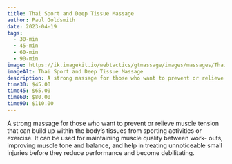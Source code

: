 ```yaml
---
title: Thai Sport and Deep Tissue Massage
author: Paul Goldsmith
date: 2023-04-19
tags:
  - 30-min
  - 45-min
  - 60-min
  - 90-min
image: https://ik.imagekit.io/webtactics/gtmassage/images/massages/Thai-Sport-and-Deep-Tissue-Massage.jpg
imageAlt: Thai Sport and Deep Tissue Massage
description: A strong massage for those who want to prevent or relieve muscle tension that can build up within the body’s tissues from sporting activities or exercise.
time30: $45.00
time45: $65.00
time60: $80.00
time90: $110.00
---
```


A strong massage for those who want to prevent or relieve muscle tension that can build up within the body’s tissues from sporting activities or exercise. It can be used for maintaining muscle quality between work- outs, improving muscle tone and balance, and help in treating unnoticeable small injuries before they reduce performance and become debilitating.